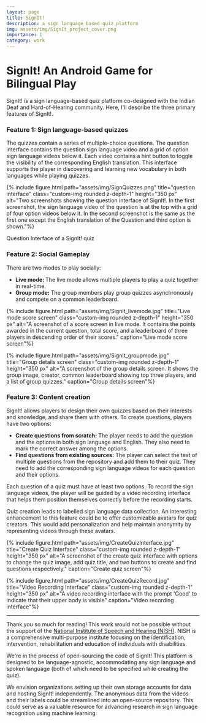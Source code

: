 ```yaml
---
layout: page
title: SignIt!
description: a sign language based quiz platform
img: assets/img/SignIt_project_cover.png
importance: 1
category: work
---
```


# SignIt! An Android Game for Bilingual Play

SignIt! is a sign language-based quiz platform co-designed with the Indian Deaf and Hard-of-Hearing community. Here, I'll describe the three primary features of SignIt!.

<style>
.custom-img {
  height: 300px;
  width: auto; /* maintain aspect ratio */
  max-width: 100%; /* max width is the width of the parent element */
}
</style>

### Feature 1: Sign language-based quizzes

The quizzes contain a series of multiple-choice questions. The question interface contains the question sign language video and a grid of option sign language videos below it. Each video contains a hint button to toggle the visibility of the corresponding English translation. This interface supports the player in discovering and learning new vocabulary in both languages while playing quizzes.

<div class="row">

<div class="col-sm mt-3 mt-md-0 d-flex justify-content-center">

{% include figure.html path="assets/img/SignQuizzes.png" title="question interface" class="custom-img rounded z-depth-1" height="350 px" alt="Two screenshots showing the question interface of SignIt!. In the first screenshot, the sign language video of the question is at the top with a grid of four option videos below it. In the second screenshot is the same as the first one except the English translation of the Question and third option is shown."%}

</div>

</div>

<div class="caption">

Question Interface of a SignIt! quiz

</div>

### Feature 2: Social Gameplay

There are two modes to play socially:

<ul>
<li> <b>Live mode: </b>The live mode allows multiple players to play a quiz together in real-time.</li>
<li> <b>Group mode: </b> The group members play group quizzes asynchronously and compete on a common leaderboard.</li>
</ul>

<div class="row justify-content-sm-center">

<div class="col-sm-4 mt-3 mt-md-0">

{% include figure.html path="assets/img/SignIt_livemode.jpg" title="Live mode score screen" class="custom-img rounded z-depth-1" height="350 px" alt="A screenshot of a score screen in live mode. It contains the points awarded in the current question, total score, and a leaderboard of three players in descending order of their scores." caption="Live mode score screen"%}

</div>

<div class="col-sm-4 mt-3 mt-md-0">

{% include figure.html path="assets/img/SignIt_groupmode.jpg" title="Group details screen" class="custom-img rounded z-depth-1" height="350 px" alt="A screenshot of the group details screen. It shows the group image, creator, common leaderboard showing top three players, and a list of group quizzes." caption="Group details screen"%}

</div>

</div>


### Feature 3: Content creation

SignIt! allows players to design their own quizzes based on their interests and knowledge, and share them with others. To create questions, players have two options:

<ul>
<li> <b>Create questions from scratch:</b> The player needs to add the question and the options in both sign language and English. They also need to mark the correct answer among the options. </li>
<li> <b>Find questions from existing sources:</b> The player can select the text of multiple questions from the repository and add them to their quiz. They need to add the corresponding sign language videos for each question and their options. </li>
</ul>

Each question of a quiz must have at least two options. To record the sign language videos, the player will be guided by a video recording interface that helps them position themselves correctly before the recording starts.

Quiz creation leads to labelled sign language data collection. An interesting enhancement to this feature could be to offer customizable avatars for quiz creators. This would add personalization and help maintain anonymity by representing videos through these avatars. 

<div class="row justify-content-center">

<div class="col-sm-4 mt-3 mt-md-0">

{% include figure.html path="assets/img/CreateQuizInterface.jpg" title="Create Quiz Interface" class="custom-img rounded z-depth-1" height="350 px" alt="A screenshot of the create quiz interface with options to change the quiz image, add quiz title, and two buttons to create and find questions respectively." caption="Create quiz screen"%}

</div>

<div class="col-sm-4 mt-3 mt-md-0">

{% include figure.html path="assets/img/CreateQuizRecord.jpg" title="Video Recording Interface" class="custom-img rounded z-depth-1" height="350 px" alt="A video recording interface with the prompt 'Good' to indicate that their upper body is visible" caption="Video recording interface"%}

</div>
</div>

<hr/>

Thank you so much for reading! This work would not be possible without the support of the [National Institute of Speech and Hearing (NISH)](https://nish.ac.in/). NISH is a comprehensive multi-purpose institute focusing on the identification, intervention, rehabilitation and education of individuals with disabilities. 

We're in the process of open-sourcing the code of SignIt! This platform is designed to be language-agnostic, accommodating any sign language and spoken language (both of which need to be specified while creating the quiz). 

We envision organizations setting up their own storage accounts for data and hosting SignIt! independently. The anonymous data from the videos and their labels could be streamlined into an open-source repository. This could serve as a valuable resource for advancing research in sign language recognition using machine learning. 